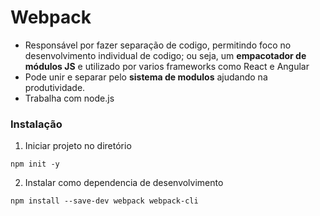 # Webpack   

- Responsável por fazer separação de codigo, permitindo foco no desenvolvimento individual de codigo; ou seja, um **empacotador de módulos JS** e utilizado por varios frameworks como React e Angular
- Pode unir e separar pelo **sistema de modulos** ajudando na produtividade.
- Trabalha com node.js   

### Instalação   

1. Iniciar projeto no diretório 
```
npm init -y
```
2. Instalar como dependencia de desenvolvimento
```
npm install --save-dev webpack webpack-cli
```   

